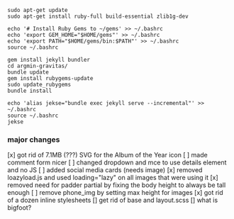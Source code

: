```
sudo apt-get update
sudo apt-get install ruby-full build-essential zlib1g-dev

echo '# Install Ruby Gems to ~/gems' >> ~/.bashrc
echo 'export GEM_HOME="$HOME/gems"' >> ~/.bashrc
echo 'export PATH="$HOME/gems/bin:$PATH"' >> ~/.bashrc
source ~/.bashrc

gem install jekyll bundler
cd argmin-gravitas/
bundle update
gem install rubygems-update
sudo update_rubygems
bundle install

echo 'alias jekse="bundle exec jekyll serve --incremental"' >> ~/.bashrc
source ~/.bashrc
jekse
```

### major changes

[x] got rid of 7.1MB (???) SVG for the Album of the Year icon 
[ ] made comment form nicer
[ ] changed dropdown and mce to use details element and no JS
[ ] added social media cards (needs image)
[x] removed loazyload.js and used loading="lazy" on all images that were using it 
[x] removed need for padder partial by fixing the body height to always be tall enough
[ ] remove phone_img by setting max height for images
[x] got rid of a dozen inline stylesheets
[] get rid of base and layout.scss
[] what is bigfoot?